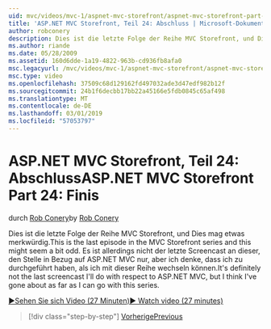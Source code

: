 ```yaml
---
uid: mvc/videos/mvc-1/aspnet-mvc-storefront/aspnet-mvc-storefront-part-24-finis
title: 'ASP.NET MVC Storefront, Teil 24: Abschluss | Microsoft-Dokumentation'
author: robconery
description: Dies ist die letzte Folge der Reihe MVC Storefront, und Dies mag etwas merkwürdig. Es ist allerdings nicht der letzte Screencast an dieser, den Stelle in Bezug auf ASP.NET nur...
ms.author: riande
ms.date: 05/28/2009
ms.assetid: 160d6dde-1a19-4822-963b-cd936fb8afa0
msc.legacyurl: /mvc/videos/mvc-1/aspnet-mvc-storefront/aspnet-mvc-storefront-part-24-finis
msc.type: video
ms.openlocfilehash: 37509c68d129162fd497032ade3d47edf982b12f
ms.sourcegitcommit: 24b1f6decbb17bb22a45166e5fdb0845c65af498
ms.translationtype: MT
ms.contentlocale: de-DE
ms.lasthandoff: 03/01/2019
ms.locfileid: "57053797"
---
```

<a name="aspnet-mvc-storefront-part-24-finis"></a><span data-ttu-id="174ef-104">ASP.NET MVC Storefront, Teil 24: Abschluss</span><span class="sxs-lookup"><span data-stu-id="174ef-104">ASP.NET MVC Storefront Part 24: Finis</span></span>
====================
<span data-ttu-id="174ef-105">durch [Rob Conery](https://github.com/robconery)</span><span class="sxs-lookup"><span data-stu-id="174ef-105">by [Rob Conery](https://github.com/robconery)</span></span>

<span data-ttu-id="174ef-106">Dies ist die letzte Folge der Reihe MVC Storefront, und Dies mag etwas merkwürdig.</span><span class="sxs-lookup"><span data-stu-id="174ef-106">This is the last episode in the MVC Storefront series and this might seem a bit odd.</span></span> <span data-ttu-id="174ef-107">Es ist allerdings nicht der letzte Screencast an dieser, den Stelle in Bezug auf ASP.NET MVC nur, aber ich denke, dass ich zu durchgeführt haben, als ich mit dieser Reihe wechseln können.</span><span class="sxs-lookup"><span data-stu-id="174ef-107">It's definitely not the last screencast I'll do with respect to ASP.NET MVC, but I think I've gone about as far as I can go with this series.</span></span>

[<span data-ttu-id="174ef-108">&#9654;Sehen Sie sich Video (27 Minuten)</span><span class="sxs-lookup"><span data-stu-id="174ef-108">&#9654; Watch video (27 minutes)</span></span>](https://channel9.msdn.com/Blogs/ASP-NET-Site-Videos/aspnet-mvc-storefront-part-24-finis)

> [!div class="step-by-step"]
> [<span data-ttu-id="174ef-109">Vorherige</span><span class="sxs-lookup"><span data-stu-id="174ef-109">Previous</span></span>](aspnet-mvc-storefront-part-23-getting-started-with-domain-driven-design.md)
